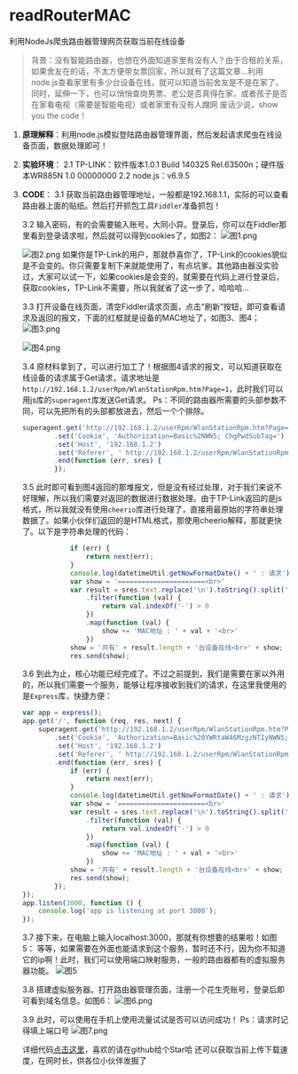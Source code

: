 ﻿# readRouterMAC
利用NodeJs爬虫路由器管理网页获取当前在线设备
> 背景：没有智能路由器，也想在外面知道家里有没有人？由于合租的关系，如果舍友在的话，不太方便带女票回家，所以就有了这篇文章...利用node.js查看家里有多少台设备在线，就可以知道当前舍友是不是在家了。同时，延伸一下，也可以悄悄查岗男票、老公是否真得在家，或者孩子是否在家看电视（需要是智能电视）或者家里有没有人蹭网
> 废话少说，show you the code！

1. **原理解释**：利用node.js模拟登陆路由器管理界面，然后发起请求爬虫在线设备页面，数据处理即可！
2. **实验环境**：
  2.1 TP-LINK：软件版本1.0.1 Build 140325 Rel.63500n；硬件版本WR885N 1.0 00000000
  2.2 node.js：v6.9.5
3. **CODE**：
 3.1 获取当前路由器管理地址，一般都是192.168.1.1，实际的可以查看路由器上面的贴纸。然后打开抓包工具`Fiddler`准备抓包！
 
	3.2 输入密码，有的会需要输入账号，大同小异。登录后，你可以在Fiddler那里看到登录请求啦，然后就可以得到cookies了，如图2：
	![图1.png](http://upload-images.jianshu.io/upload_images/1598412-9b7e173edc5b700a.png?imageMogr2/auto-orient/strip%7CimageView2/2/w/1240)
	
	![图2.png](http://upload-images.jianshu.io/upload_images/1598412-6c60c15c315bff7e.png?imageMogr2/auto-orient/strip%7CimageView2/2/w/1240)
	  如果你是TP-Link的用户，那就恭喜你了，TP-Link的cookies貌似是不会变的。你只需要复制下来就能使用了，有点坑爹。其他路由器没实验过，大家可以试一下，如果cookies是会变的，就需要在代码上进行登录后，获取cookies，TP-Link不需要，所以我就省了这一步了，哈哈哈...

	3.3 打开设备在线页面，清空Fiddler请求页面，点击“刷新”按钮，即可查看请求及返回的报文，下面的红框就是设备的MAC地址了，如图3、图4；
	![图3.png](http://upload-images.jianshu.io/upload_images/1598412-c5f319008ef02b69.png?imageMogr2/auto-orient/strip%7CimageView2/2/w/1240)

	![图4.png](http://upload-images.jianshu.io/upload_images/1598412-8dae009635b9d3f1.png?imageMogr2/auto-orient/strip%7CimageView2/2/w/1240)

	3.4 原材料拿到了，可以进行加工了！根据图4请求的报文，可以知道获取在线设备的请求属于Get请求，请求地址是`http://192.168.1.2/userRpm/WlanStationRpm.htm?Page=1`，此时我们可以用js库的`superagent`库发送Get请求。
	Ps：不同的路由器所需要的头部参数不同，可以先把所有的头部都放进去，然后一个个排除。
	``` js
	superagent.get('http://192.168.1.2/userRpm/WlanStationRpm.htm?Page=1')
	        .set('Cookie', 'Authorization=Basic%2NWN5; ChgPwdSubTag=')
	        .set('Host', '192.168.1.2')
	        .set('Referer', ' http://192.168.1.2/userRpm/WlanStationRpm.htm?Page=1')
	        .end(function (err, sres) {
	        });
	```

	3.5 此时即可看到图4返回的那堆报文，但是没有经过处理，对于我们来说不好理解，所以我们需要对返回的数据进行数据处理。由于TP-Link返回的是js格式，所以我就没有使用`cheerio`库进行处理了，直接用最原始的字符串处理数据了。如果小伙伴们返回的是HTML格式，那使用cheerio解释，那就更快了。以下是字符串处理的代码：
	``` js
	            if (err) {
	                return next(err);
	            }
	            console.log(datetimeUtil.getNowFormatDate() + ' : 请求')
	            var show = '======================<br>'
	            var result = sres.text.replace('\n').toString().split('Array(')[2].toString().split(')')[0].toString().split('"')
	                .filter(function (val) {
	                    return val.indexOf('-') > 0
	                })
	                .map(function (val) {
	                    show += 'MAC地址 : ' + val + '<br>'
	                })
	            show = '共有' + result.length + '台设备在线<br>' + show;
	            res.send(show);
	```

	3.6 到此为止，核心功能已经完成了。不过之前提到，我们是需要在家以外用的，所以我们需要一个服务，能够让程序接收到我们的请求，在这里我使用的是`Express`库，快捷方便：
	``` js
	var app = express();
	app.get('/', function (req, res, next) {
	    superagent.get('http://192.168.1.2/userRpm/WlanStationRpm.htm?Page=1')
	        .set('Cookie', 'Authorization=Basic%20YWRtaW46MzgzNTIyNWN5; ChgPwdSubTag=')
	        .set('Host', '192.168.1.2')
	        .set('Referer', ' http://192.168.1.2/userRpm/WlanStationRpm.htm?Page=1')
	        .end(function (err, sres) {
	            if (err) {
	                return next(err);
	            }
	            console.log(datetimeUtil.getNowFormatDate() + ' : 请求')
	            var show = '======================<br>'
	            var result = sres.text.replace('\n').toString().split('Array(')[2].toString().split(')')[0].toString().split('"')
	                .filter(function (val) {
	                    return val.indexOf('-') > 0
	                })
	                .map(function (val) {
	                    show += 'MAC地址 : ' + val + '<br>'
	                })
	            show = '共有' + result.length + '台设备在线<br>' + show;
	            res.send(show);
	        });
	});
	app.listen(3000, function () {
	    console.log('app is listening at port 3000');
	});
	```

	3.7 接下来，在电脑上输入localhost:3000，那就有你想要的结果啦！如图5：
等等，如果需要在外面也能请求到这个服务，暂时还不行，因为你不知道它的ip啊！此时，我们可以使用端口映射服务，一般的路由器都有的虚拟服务器功能。
	![图5](http://upload-images.jianshu.io/upload_images/1598412-278d0e297a64140c.png?imageMogr2/auto-orient/strip%7CimageView2/2/w/1240)


	3.8 搭建虚拟服务器。打开路由器管理页面，注册一个花生壳账号，登录后即可看到域名信息。如图6：
	![图6.png](http://upload-images.jianshu.io/upload_images/1598412-71d0e79036b55101.png?imageMogr2/auto-orient/strip%7CimageView2/2/w/1240)

	3.9 此时，可以使用在手机上使用流量试试是否可以访问成功！
	Ps：请求时记得填上端口号
	![图7.png](http://upload-images.jianshu.io/upload_images/1598412-14d402bca65e2f5b.png?imageMogr2/auto-orient/strip%7CimageView2/2/w/1240)

	详细代码[点击这里](https://github.com/EdgarNg1024/readRouterMAC)，喜欢的请在github给个Star哈
还可以获取当前上传下载速度，在网时长，供各位小伙伴发掘了
